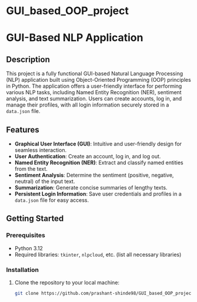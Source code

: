 # GUI_based_OOP_project
# GUI-Based NLP Application

## Description

This project is a fully functional GUI-based Natural Language Processing (NLP) application built using Object-Oriented Programming (OOP) principles in Python. The application offers a user-friendly interface for performing various NLP tasks, including Named Entity Recognition (NER), sentiment analysis, and text summarization. Users can create accounts, log in, and manage their profiles, with all login information securely stored in a `data.json` file.

## Features

- **Graphical User Interface (GUI)**: Intuitive and user-friendly design for seamless interaction.
- **User Authentication**: Create an account, log in, and log out.
- **Named Entity Recognition (NER)**: Extract and classify named entities from the text.
- **Sentiment Analysis**: Determine the sentiment (positive, negative, neutral) of the input text.
- **Summarization**: Generate concise summaries of lengthy texts.
- **Persistent Login Information**: Save user credentials and profiles in a `data.json` file for easy access.

## Getting Started

### Prerequisites

- Python 3.12
- Required libraries: `tkinter`, `nlpcloud`, etc. (list all necessary libraries)

### Installation

1. Clone the repository to your local machine:
   ```bash
   git clone https://github.com/prashant-shinde98/GUI_based_OOP_project
